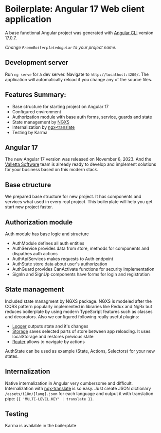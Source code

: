 # Boilerplate: Angular 17 Web client application

<!-- https://github.com/vallettasoftware/boilerplate-angular?tab=readme-ov-file -->

A base functional Angular project was generated with [Angular CLI](https://github.com/angular/angular-cli) version 17.0.7.

_Change `PromoBoilerplateAngular` to your project name._

## Development server

Run `ng serve` for a dev server. Navigate to `http://localhost:4200/`. The application will automatically reload if you change any of the source files.

## Features Summary:

- Base ctructure for starting project on Angular 17
- Configured environment
- Authorization module with base auth forms, service, guards and state
- State management by [NGXS](https://www.ngxs.io/)
- Internalization by [ngx-translate](https://github.com/ngx-translate/core)
- Testing by Karma

## Angular 17

The new Angular 17 version was released on November 8, 2023.
And the [Valletta Software](https://www.vallettasoftware.com/) team is already ready to develop and implement solutions for your business based on this modern stack.

## Base ctructure

We prepared base structure for new project.
It has components and services what used in every real project.
This boilerplate will help you get start new project faster.

## Authorization module

Auth module has base logic and structure

- AuthModule defines all auth entities
- AuthService provides data from store, methods for components and dispathes auth actions
- AuthApiServices makes requests to Auth endpoint
- AuthState store data about user's authorization
- AuthGuard provides CanActivate functions for security implementation
- SignIn and SignUp components have forms for login and registration

## State management

Included state managment by NGXS package. NGXS is modeled after the CQRS pattern popularly implemented in libraries like Redux and NgRx but reduces boilerplate by using modern TypeScript features such as classes and decorators.
Also we configured following really useful plugins:

- [Logger](https://www.ngxs.io/plugins/logger) outputs state and it's changes
- [Storage](https://www.ngxs.io/plugins/storage) saves selected parts of store between app reloading. It uses localStorage and restores previous state
- [Router](https://www.ngxs.io/plugins/router) allows to navigate by actions

AuthState can be used as example (State, Actions, Selectors) for your new states.

## Internalization

Native internalization in Angular very cumbersome and difficult.
Internalization with [ngx-translate](https://github.com/ngx-translate/core) is so easy.
Just create JSON dictionary `/assets/i18n/[lang].json` for each language and output it with translation pipe: `{{ 'MULTI-LEVEL.KEY' | translate }}`.

## Testing

Karma is available in the boilerplate

